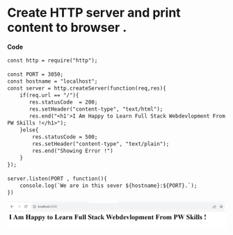 # Create HTTP server and print content to browser .

**Code**

```nod
const http = require("http");

const PORT = 3050;
const hostname = "localhost";
const server = http.createServer(function(req,res){
    if(req.url == "/"){
       res.statusCode  = 200;
       res.setHeader("content-type", "text/html");
       res.end("<h1'>I Am Happy to Learn Full Stack Webdevlopment From PW Skills !</h1>");
    }else{
        res.statusCode = 500;
        res.setHeader("content-type", "text/plain");
        res.end("Showing Error !")
    }
});

server.listen(PORT , function(){
    console.log(`We are in this sever ${hostname}:${PORT}.`);
})

```

![HTTP Server](./http.png)

